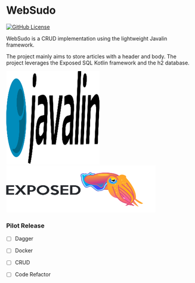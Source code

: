 # WebSudo

[![GitHub License](https://img.shields.io/badge/license-Apache%20License%202.0-blue.svg?style=flat)](https://www.apache.org/licenses/LICENSE-2.0)

WebSudo is a CRUD implementation using the lightweight Javalin framework.

The project mainly aims to store articles with a header and body. The project leverages the Exposed SQL Kotlin framework and the h2 database.

<img src="Javalin.svg" height="250" width="250">
<img src="Exposed.png" height="125" width="400">


### Pilot Release 

- [ ] Dagger
- [ ] Docker
- [ ] CRUD
- [ ] Code Refactor

